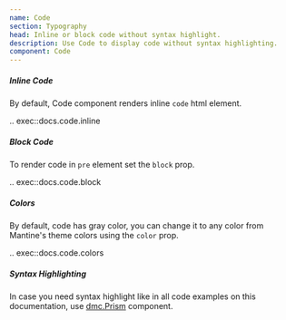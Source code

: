 ```yaml
---
name: Code
section: Typography
head: Inline or block code without syntax highlight.
description: Use Code to display code without syntax highlighting.
component: Code
---
```


##### Inline Code

By default, Code component renders inline `code` html element.

.. exec::docs.code.inline

##### Block Code

To render code in `pre` element set the `block` prop.

.. exec::docs.code.block

##### Colors

By default, code has gray color, you can change it to any color from Mantine's theme colors using the `color` prop.

.. exec::docs.code.colors

##### Syntax Highlighting

In case you need syntax highlight like in all code examples on this documentation, use [dmc.Prism](/components/prism)
component.
